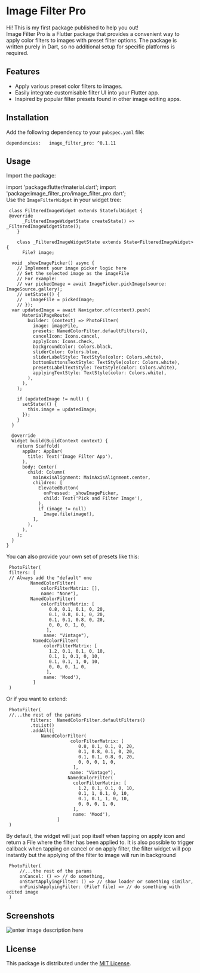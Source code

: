 

# Image Filter Pro

Hi! This is my first package published to help you out!  
Image Filter Pro is a Flutter package that provides a convenient way to apply color filters to images with preset filter options. The package is written purely in Dart, so no additional setup for specific platforms is required.


## Features

- Apply various preset color filters to images.
- Easily integrate customisable filter UI into your Flutter app.
- Inspired by popular filter presets found in other image editing apps.


## Installation

Add the following dependency to your `pubspec.yaml` file:

`dependencies:  
image_filter_pro: ^0.1.11`

## Usage

Import the package:

import 'package:flutter/material.dart'; import 'package:image_filter_pro/image_filter_pro.dart';  
Use the `ImageFilterWidget` in your widget tree:


     class FilteredImageWidget extends StatefulWidget {      
     @override    
          _FilteredImageWidgetState createState() => _FilteredImageWidgetState();    
        }    
            
        class _FilteredImageWidgetState extends State<FilteredImageWidget> {    
          File? image;  
     
      void _showImagePicker() async {    
        // Implement your image picker logic here    
        // Set the selected image as the imageFile   
        // For example:   
        // var pickedImage = await ImagePicker.pickImage(source: ImageSource.gallery);   
        // setState(() {   
        //   imageFile = pickedImage;   
        // });    
      var updatedImage = await Navigator.of(context).push(    
          MaterialPageRoute(    
            builder: (context) => PhotoFilter(    
              image: imageFile,    
              presets: NamedColorFilter.defaultFilters(),    
              cancelIcon: Icons.cancel,    
              applyIcon: Icons.check,    
              backgroundColor: Colors.black,    
              sliderColor: Colors.blue,    
              sliderLabelStyle: TextStyle(color: Colors.white),    
              bottomButtonsTextStyle: TextStyle(color: Colors.white),    
              presetsLabelTextStyle: TextStyle(color: Colors.white),    
              applyingTextStyle: TextStyle(color: Colors.white),    
            ),    
          ),    
        );    
        
        if (updatedImage != null) {    
          setState(() {    
            this.image = updatedImage;    
          });    
        }    
      }    
        
      @override    
      Widget build(BuildContext context) {    
        return Scaffold(    
          appBar: AppBar(    
            title: Text('Image Filter App'),    
          ),    
          body: Center(    
            child: Column(    
              mainAxisAlignment: MainAxisAlignment.center,    
              children: [    
                ElevatedButton(    
                  onPressed: _showImagePicker,    
                  child: Text('Pick and Filter Image'),    
                ),    
                if (image != null)    
                  Image.file(image!),    
              ],    
            ),    
          ),    
        );    
      }    
    }  

You can also provide your own set of presets like this:


     PhotoFilter( 
     filters: [ 
     // Always add the "default" one 
		     NamedColorFilter(
			     colorFilterMatrix: [],    
                 name: "None"),    
             NamedColorFilter(    
                 colorFilterMatrix: [    
                    0.8, 0.1, 0.1, 0, 20,    
                    0.1, 0.8, 0.1, 0, 20,    
                    0.1, 0.1, 0.8, 0, 20,    
                    0, 0, 0, 1, 0,    
                   ],    
                  name: "Vintage"),    
              NamedColorFilter(    
	              colorFilterMatrix: [    
                    1.2, 0.1, 0.1, 0, 10,    
                    0.1, 1, 0.1, 0, 10,    
                    0.1, 0.1, 1, 0, 10,    
                    0, 0, 0, 1, 0,    
                   ],    
                  name: 'Mood'),    
              ]  
     )  


Or if you want to extend:

     PhotoFilter( 
     //...the rest of the params 
		     filters:  NamedColorFilter.defaultFilters()
		     .toList()
		     .addAll([                   
		         NamedColorFilter(    
                            colorFilterMatrix: [    
                               0.8, 0.1, 0.1, 0, 20,    
                               0.1, 0.8, 0.1, 0, 20,    
                               0.1, 0.1, 0.8, 0, 20,    
                               0, 0, 0, 1, 0,    
                             ],    
                            name: "Vintage"),    
                           NamedColorFilter(    
                             colorFilterMatrix: [    
                               1.2, 0.1, 0.1, 0, 10,    
                               0.1, 1, 0.1, 0, 10,    
                               0.1, 0.1, 1, 0, 10,    
                               0, 0, 0, 1, 0,    
                             ],    
                             name: 'Mood'),    
                       ]  
     )  

By default, the widget will just pop itself when tapping on apply icon and return a File where the filter has been applied to.
It is also possible to trigger callback when tapping on cancel or on apply filter, the filter widget will pop instantly but the applying of the filter to image will run in background


     PhotoFilter( 
	     //...the rest of the params 
	     onCancel: () => // do something,
	     onStartApplyingFilter: () => // show loader or something similar, 
	     onFinishApplyingFilter: (File? file) => // do something with edited image
     )  

## Screenshots

![enter image description here](https://github.com/shawoozy/image_filter_pro/blob/main/example_filter.gif?raw=true)

## License

This package is distributed under the [MIT License](https://mit-license.org/).
